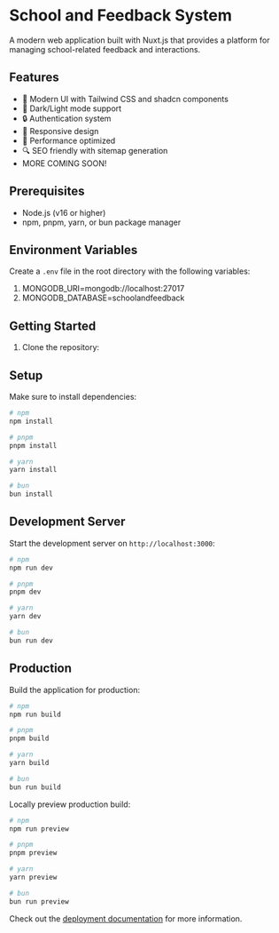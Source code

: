 # School and Feedback System

A modern web application built with Nuxt.js that provides a platform for managing school-related feedback and interactions.

## Features

- 🎨 Modern UI with Tailwind CSS and shadcn components
- 🌙 Dark/Light mode support
- 🔒 Authentication system
- 📱 Responsive design
- 🎯 Performance optimized
- 🔍 SEO friendly with sitemap generation
- MORE COMING SOON!

## Prerequisites

- Node.js (v16 or higher)
- npm, pnpm, yarn, or bun package manager

## Environment Variables

Create a `.env` file in the root directory with the following variables:
1. MONGODB_URI=mongodb://localhost:27017
2. MONGODB_DATABASE=schoolandfeedback

## Getting Started

1. Clone the repository:

## Setup

Make sure to install dependencies:

```bash
# npm
npm install

# pnpm
pnpm install

# yarn
yarn install

# bun
bun install
```

## Development Server

Start the development server on `http://localhost:3000`:

```bash
# npm
npm run dev

# pnpm
pnpm dev

# yarn
yarn dev

# bun
bun run dev
```

## Production

Build the application for production:

```bash
# npm
npm run build

# pnpm
pnpm build

# yarn
yarn build

# bun
bun run build
```

Locally preview production build:

```bash
# npm
npm run preview

# pnpm
pnpm preview

# yarn
yarn preview

# bun
bun run preview
```

Check out the [deployment documentation](https://nuxt.com/docs/getting-started/deployment) for more information.
